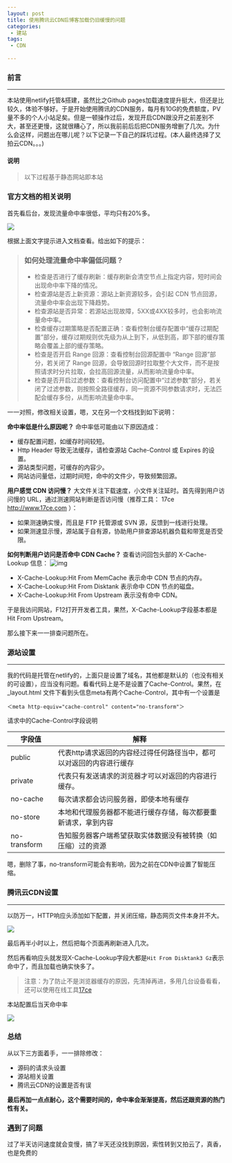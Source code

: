 ```yaml
---
layout: post
title: 使用腾讯云CDN后博客加载仍旧缓慢的问题
categories:
 - 建站
tags:
 - CDN
 
---
```




### 前言

---

本站使用netlify托管&搭建，虽然比之Github pages加载速度提升挺大，但还是比较久，体验不够好。于是开始使用腾讯的CDN服务，每月有10G的免费额度，PV量不多的个人小站足矣。但是一顿操作过后，发现开启CDN跟没开之前差别不大，甚至还更慢，这就很糟心了，所以我前前后后把CDN服务增删了几次。为什么会这样，问题出在哪儿呢？以下记录一下自己的踩坑过程。(本人最终选择了又拍云CDN。。。)

#### 说明

> 以下过程基于静态网站即本站

<!-- more -->

### 官方文档的相关说明

首先看后台，发现流量命中率很低，平均只有20%多。

![](https://article-1300776923.file.myqcloud.com/CDN%E9%85%8D%E7%BD%AE%E5%89%8D%E5%91%BD%E4%B8%AD%E7%8E%87.JPG)

根据上面文字提示进入文档查看。给出如下的提示：

> ### 如何处理流量命中率偏低问题？
>
> - 检查是否进行了缓存刷新：缓存刷新会清空节点上指定内容，短时间会出现命中率下降的情况。
> - 检查源站是否上新资源：源站上新资源较多，会引起 CDN 节点回源，流量命中率会出现下降趋势。
> - 检查源站是否异常：若源站出现故障，5XX或4XX较多时，也会影响流量命中率。
> - 检查缓存过期策略是否配置正确：查看控制台缓存配置中“缓存过期配置”部分，缓存过期规则优先级为从上到下，从低到高，即下部的缓存策略会覆盖上部的缓存策略。
> - 检查是否开启 Range 回源：查看控制台回源配置中 “Range 回源”部分，若关闭了 Range 回源，会导致回源时拉取整个大文件，而不是按照请求时分片拉取，会拉高回源流量，从而影响流量命中率。
> - 检查是否开启过滤参数：查看控制台访问配置中“过滤参数”部分，若关闭了过滤参数，则按照全路径缓存，同一资源不同参数请求时，无法匹配会缓存多份，从而影响流量命中率。

一一对照，修改相关设置，嗯，又在另一个文档找到如下说明：

 **命中率低是什么原因呢？**
命中率低可能由以下原因造成：

- 缓存配置问题，如缓存时间较短。
- Http Header 导致无法缓存，请检查源站 Cache-Control 或 Expires 的设置。
- 源站类型问题，可缓存的内容少。
- 网站访问量低，过期时间短，命中的文件少，导致频繁回源。

**用户感觉 CDN 访问慢？**
大文件关注下载速度，小文件关注延时。首先得到用户访问慢的 URL，通过测速网站判断是否访问慢（推荐工具： 17ce http://www.17ce.com ）：

- 如果测速确实慢，而且是 FTP 托管源或 SVN 源，反馈到一线进行处理。
- 如果测速显示慢，源站属于自有源，协助用户排查源站机器负载和带宽是否受限。

**如何判断用户访问是否命中 CDN Cache？**
查看访问回包头部的 X-Cache-Lookup 信息：
![img](https://mc.qcloudimg.com/static/img/64ac912c895b36f0241a927df6da3543/image.png)

- X-Cache-Lookup:Hit From MemCache 表示命中 CDN 节点的内存。
- X-Cache-Lookup:Hit From Disktank 表示命中 CDN 节点的磁盘。
- X-Cache-Lookup:Hit From Upstream 表示没有命中 CDN。

于是我访问网站，F12打开开发者工具，果然，X-Cache-Lookup字段基本都是Hit From Upstream。

那么接下来一一排查问题所在。





### 源站设置

---

我的代码是托管在netlify的，上面只是设置了域名，其他都是默认的（也没有相关的可设置），应当没有问题。看看代码上是不是设置了Cache-Control。果然，在_layout.html 文件下看到头信息meta有两个Cache-Control，其中有一个设置是

```
＜meta http-equiv="cache-control" content="no-transform"＞
```

请求中的Cache-Control字段说明

| 字段值       | 解释                                                         |
| ------------ | ------------------------------------------------------------ |
| public       | 代表http请求返回的内容经过得任何路径当中，都可以对返回的内容进行缓存 |
| private      | 代表只有发送请求的浏览器才可以对返回的内容进行缓存。         |
| no-cache     | 每次请求都会访问服务器，即使本地有缓存                       |
| no-store     | 本地和代理服务器都不能进行缓存存储，每次都要重新请求，拿到内容 |
| no-transform | 告知服务器客户端希望获取实体数据没有被转换（如压缩）过的资源 |

嗯，删除了事，no-transform可能会有影响，因为之前在CDN中设置了智能压缩。





### 腾讯云CDN设置

---

以防万一，HTTP响应头添加如下配置，并关闭压缩，静态网页文件本身并不大。

![](https://article-1300776923.file.myqcloud.com/%E6%9C%8D%E5%8A%A1%E5%99%A8%E5%93%8D%E5%BA%94%E5%A4%B4%E8%AE%BE%E7%BD%AE.JPG)

最后再半小时以上，然后把每个页面再刷新进入几次。

然后再看响应头就发现X-Cache-Lookup字段大都是`Hit From Disktank3 Gz`表示命中了，而且加载也确实快多了。

> 注意：为了防止不是浏览器缓存的原因，先清掉再进，多用几台设备看看，还可以使用在线工具[17ce](http://www.17ce.com )

本站配置后当天命中率

![](https://article-1300776923.file.myqcloud.com/CDN%E9%85%8D%E7%BD%AE%E5%90%8E%E5%91%BD%E4%B8%AD%E7%8E%87.JPG)





### 总结

从以下三方面着手，一一排除修改：

- 源码的请求头设置
- 源站相关设置
- 腾讯云CDN的设置是否有误

**最后再加一点点耐心，这个需要时间的，命中率会渐渐提高，然后还跟资源的热门性有关。**

### 遇到了问题

过了半天访问速度就会变慢，搞了半天还没找到原因，索性转到又拍云了，真香，也是免费的
